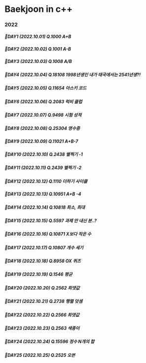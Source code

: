 # Baekjoon in c++

### 2022
##### 💛DAY1 (2022.10.01) Q.1000 A+B 
##### 💛DAY2 (2022.10.02) Q.1001 A-B 
##### 💛DAY3 (2022.10.03) Q.1008 A/B
##### 💛DAY4 (2022.10.04) Q.18108 1998년생인 내가 태국에서는 2541년생?!
##### 💛DAY5 (2022.10.05) Q.11654 아스키 코드
##### 💛DAY6 (2022.10.06) Q.2083 럭비 클럽 
##### 💛DAY7 (2022.10.07) Q.9498 시험 성적
##### 💛DAY8 (2022.10.08) Q.25304 영수증 
##### 💛DAY9 (2022.10.09) Q.11021 A+B-7 
##### 💛DAY10 (2022.10.10) Q.2438 별찍기 -1
##### 💛DAY11 (2022.10.11) Q.2439 별찍기 -2
##### 💛DAY12 (2022.10.12) Q.1110 더하기 사이클
##### 💛DAY13 (2022.10.13) Q.10951 A+B -4
##### 💛DAY14 (2022.10.14) Q.10818 최소, 최대
##### 💛DAY15 (2022.10.15) Q.5597 과제 안 내신 분..?
##### 💛DAY16 (2022.10.16) Q.10871 X보다 작은 수
##### 💛DAY17 (2022.10.17) Q.10807 개수 세기
##### 💛DAY18 (2022.10.18) Q.8958 OX 퀴즈
##### 💛DAY19 (2022.10.19) Q.1546 평균
##### 💛DAY20 (2022.10.20) Q.2562 최댓값
##### 💛DAY21 (2022.10.21) Q.2738 행렬 덧셈
##### 💛DAY22 (2022.10.22) Q.2566 최댓값
##### 💛DAY23 (2022.10.23) Q.2563 색종이
##### 💛DAY24 (2022.10.24) Q.15596 정수 N개의 합
##### 💛DAY25 (2022.10.25) Q.2525 오븐 
